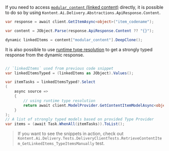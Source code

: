 If you need to access [`modular_content` (linked content)](https://docs.kontent.ai/reference/delivery-api#tag/Linked-content-and-components/retrieve-linked-content) directly, it is possible to do so by using `Kontent.Ai.Delivery.Abstractions.ApiResponse.Content`.

```csharp
var response = await client.GetItemAsync<object>("item_codename");

var content = JObject.Parse(response.ApiResponse.Content ?? "{}");

dynamic linkedItems = content["modular_content"].DeepClone();
```

It is also possible to use [runtime type resolution](https://github.com/kontent-ai/delivery-sdk-net/wiki/Working-with-strongly-typed-models#adding-support-for-runtime-type-resolution) to get a strongly typed response from the dynamic response.

```csharp

// `linkedItems` used from previous code snippet
var linkedItemsTyped = (linkedItems as JObject).Values();

var itemTasks = linkedItemsTyped?.Select
(
    async source =>
    {
        // using runtime type resolution
        return await client.ModelProvider.GetContentItemModelAsync<object>(source, linkedItems);
    }
);
// A list of strongly typed models based on provided Type Provider
var items = (await Task.WhenAll(itemTasks)).ToList();
```

> If you want to see the snippets in action, check out `Kontent.Ai.Delivery.Tests.DeliveryClientTests.RetrieveContentItem_GetLinkedItems_TypeItemsManually` test.
